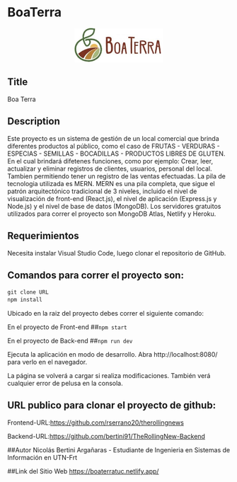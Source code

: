 # BoaTerra
<p align="center"><a href="" target="_blank" ><img width="200" src="./public/index2.jpg" alt="logo"></a></p>

## Title
Boa Terra
## Description
Este proyecto es un sistema de gestión de un local comercial que brinda diferentes productos al público, 
como el caso de FRUTAS - VERDURAS - ESPECIAS - SEMILLAS - BOCADILLAS - PRODUCTOS LIBRES DE GLUTEN.
En el cual brindará difetenes funciones, como por ejemplo: 
Crear, leer, actualizar  y eliminar registros de clientes, usuarios, personal del local. Tambien permitiendo tener un registro de las ventas efectuadas.
La pila de tecnologia utilizada es MERN.
MERN es una pila completa, que sigue el patrón arquitectónico tradicional de 3 niveles, incluido el nivel de visualización de front-end (React.js), el nivel de aplicación (Express.js y Node.js) y el nivel de base de datos (MongoDB).
Los servidores gratuitos utilizados para correr el proyecto son MongoDB Atlas, Netlify y Heroku.

## Requerimientos
Necesita instalar Visual Studio Code, luego clonar el repositorio de GitHub.

## Comandos para correr el proyecto son:

```javascript
git clone URL
npm install

```
Ubicado en la raiz del proyecto debes correr el siguiente comando:

En el proyecto de Front-end
##`npm start`

En el proyecto de Back-end
##`npm run dev`

Ejecuta la aplicación en modo de desarrollo. Abra http://localhost:8080/ para verlo en el navegador.

La página se volverá a cargar si realiza modificaciones. También verá cualquier error de pelusa en la consola.

## URL publico para clonar el proyecto de github:

Frontend-URL:https://github.com/rserrano20/therollingnews

Backend-URL:https://github.com/bertini91/TheRollingNew-Backend

##Autor
Nicolás Bertini Argañaras - Estudiante de Ingenieria en Sistemas de Información en UTN-Frt

##Link del Sitio Web
https://boaterratuc.netlify.app/